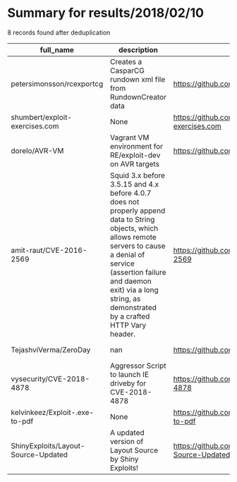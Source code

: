 
# Summary for results/2018/02/10
    
8 records found after deduplication

| full_name | description | html_url | matched_list | matched_count | pushed_at | size | stargazers_count | language | forks_count |
|-------------------------------------|--------------------------------------------------------------------------------------------------------------------------------------------------------------------------------------------------------------------------------------------------------------|--------------------------------------------------------|----------------|-----------------|---------------------------|--------|--------------------|------------|---------------|
| petersimonsson/rcexportcg | Creates a CasparCG rundown xml file from RundownCreator data | https://github.com/petersimonsson/rcexportcg | ['rce'] | 1 | 2018-02-10 16:32:42+00:00 | 106 | 0 | C++ | 0 |
| shumbert/exploit-exercises.com | None | https://github.com/shumbert/exploit-exercises.com | ['exploit'] | 1 | 2018-02-10 04:01:35+00:00 | 6 | 0 | C | 0 |
| dorelo/AVR-VM | Vagrant VM environment for RE/exploit-dev on AVR targets | https://github.com/dorelo/AVR-VM | ['exploit'] | 1 | 2018-02-10 15:44:42+00:00 | 3 | 1 | Shell | 1 |
| amit-raut/CVE-2016-2569 | Squid 3.x before 3.5.15 and 4.x before 4.0.7 does not properly append data to String objects, which allows remote servers to cause a denial of service (assertion failure and daemon exit) via a long string, as demonstrated by a crafted HTTP Vary header. | https://github.com/amit-raut/CVE-2016-2569 | ['cve-2'] | 1 | 2018-02-10 02:17:54+00:00 | 1211 | 2 | Python | 1 |
| TejashviVerma/ZeroDay | nan | https://github.com/TejashviVerma/ZeroDay | ['zeroday'] | 1 | 2018-02-10 08:42:39+00:00 | 0 | 0 | nan | 0 |
| vysecurity/CVE-2018-4878 | Aggressor Script to launch IE driveby for CVE-2018-4878 | https://github.com/vysecurity/CVE-2018-4878 | ['cve-2'] | 1 | 2018-02-10 19:39:10+00:00 | 13 | 83 | | 35 |
| kelvinkeez/Exploit-.exe-to-pdf | None | https://github.com/kelvinkeez/Exploit-.exe-to-pdf | ['exploit'] | 1 | 2018-02-10 10:22:40+00:00 | 0 | 0 | | 0 |
| ShinyExploits/Layout-Source-Updated | A updated version of Layout Source by Shiny Exploits! | https://github.com/ShinyExploits/Layout-Source-Updated | ['exploit'] | 1 | 2018-02-10 20:43:25+00:00 | 0 | 0 | | 0 |
